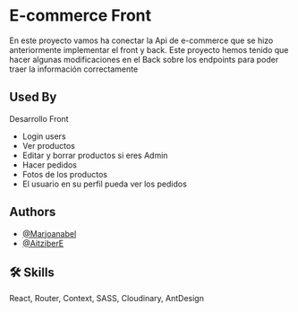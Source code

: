 
# E-commerce Front

En este proyecto vamos ha conectar la Api de e-commerce que se hizo anteriormente implementar el front y back. Este proyecto hemos tenido que hacer algunas modificaciones en el Back sobre los endpoints para poder traer la información correctamente 

## Used By

Desarrollo Front

- Login users 
- Ver productos
- Editar y borrar productos si eres Admin
- Hacer pedidos
- Fotos de los productos
- El usuario en su perfil pueda ver los pedidos


## Authors

- [@Marjoanabel](https://github.com/MarjoAnabel)
- [@AitziberE](https://github.com/aitziberE)


## 🛠 Skills
React, Router, Context, SASS, Cloudinary, AntDesign
